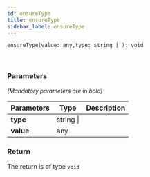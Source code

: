 ```yaml
---
id: ensureType
title: ensureType
sidebar_label: ensureType
---
```


```tsx
ensureType(value: any,type: string | ): void
```
<br/>



### Parameters

<font size="2"><i>(Mandatory parameters are in bold)</i></font>

| Parameters | Type | Description |
| --------- | ---- | ----------- |
| **type** | string \|  |  |
| **value** | any |  |


### Return



The return is of type <code>void</code>